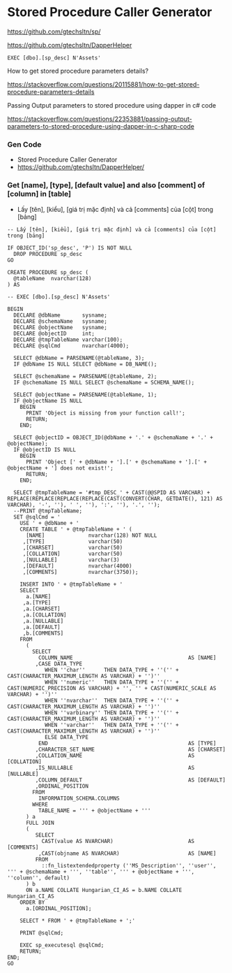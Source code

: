 # Stored Procedure Caller Generator

https://github.com/gtechsltn/sp/

https://github.com/gtechsltn/DapperHelper

```
EXEC [dbo].[sp_desc] N'Assets'
```

How to get stored procedure parameters details?

https://stackoverflow.com/questions/20115881/how-to-get-stored-procedure-parameters-details

Passing Output parameters to stored procedure using dapper in c# code

https://stackoverflow.com/questions/22353881/passing-output-parameters-to-stored-procedure-using-dapper-in-c-sharp-code

###  Gen Code
+ Stored Procedure Caller Generator
+ https://github.com/gtechsltn/DapperHelper/

###  Get [name], [type], [default value] and also [comment] of [column] in [table]
+ Lấy [tên], [kiểu], [giá trị mặc định] và cả [comments] của [cột] trong [bảng]

```
-- Lấy [tên], [kiểu], [giá trị mặc định] và cả [comments] của [cột] trong [bảng]

IF OBJECT_ID('sp_desc', 'P') IS NOT NULL
  DROP PROCEDURE sp_desc
GO

CREATE PROCEDURE sp_desc (
  @tableName  nvarchar(128)
) AS

-- EXEC [dbo].[sp_desc] N'Assets'

BEGIN
  DECLARE @dbName       sysname;
  DECLARE @schemaName   sysname;
  DECLARE @objectName   sysname;
  DECLARE @objectID     int;
  DECLARE @tmpTableName varchar(100);
  DECLARE @sqlCmd       nvarchar(4000);

  SELECT @dbName = PARSENAME(@tableName, 3);
  IF @dbName IS NULL SELECT @dbName = DB_NAME();

  SELECT @schemaName = PARSENAME(@tableName, 2);
  IF @schemaName IS NULL SELECT @schemaName = SCHEMA_NAME();

  SELECT @objectName = PARSENAME(@tableName, 1);
  IF @objectName IS NULL
    BEGIN
      PRINT 'Object is missing from your function call!';
      RETURN;
    END;

  SELECT @objectID = OBJECT_ID(@dbName + '.' + @schemaName + '.' + @objectName);
  IF @objectID IS NULL
    BEGIN
      PRINT 'Object [' + @dbName + '].[' + @schemaName + '].[' + @objectName + '] does not exist!';
      RETURN;
    END;

  SELECT @tmpTableName = '#tmp_DESC_' + CAST(@@SPID AS VARCHAR) + REPLACE(REPLACE(REPLACE(REPLACE(CAST(CONVERT(CHAR, GETDATE(), 121) AS VARCHAR), '-', ''), ' ', ''), ':', ''), '.', '');
  --PRINT @tmpTableName;
  SET @sqlCmd = '
    USE ' + @dbName + '
    CREATE TABLE ' + @tmpTableName + ' (
      [NAME]              nvarchar(128) NOT NULL
     ,[TYPE]              varchar(50)
     ,[CHARSET]           varchar(50)
     ,[COLLATION]         varchar(50)
     ,[NULLABLE]          varchar(3)
     ,[DEFAULT]           nvarchar(4000)
     ,[COMMENTS]          nvarchar(3750));

    INSERT INTO ' + @tmpTableName + '
    SELECT
      a.[NAME]
     ,a.[TYPE]
     ,a.[CHARSET]
     ,a.[COLLATION]
     ,a.[NULLABLE]
     ,a.[DEFAULT]
     ,b.[COMMENTS]
    FROM
      (
        SELECT
          COLUMN_NAME                                     AS [NAME]
         ,CASE DATA_TYPE
            WHEN ''char''      THEN DATA_TYPE + ''('' + CAST(CHARACTER_MAXIMUM_LENGTH AS VARCHAR) + '')''
            WHEN ''numeric''   THEN DATA_TYPE + ''('' + CAST(NUMERIC_PRECISION AS VARCHAR) + '', '' + CAST(NUMERIC_SCALE AS VARCHAR) + '')''
            WHEN ''nvarchar''  THEN DATA_TYPE + ''('' + CAST(CHARACTER_MAXIMUM_LENGTH AS VARCHAR) + '')''
            WHEN ''varbinary'' THEN DATA_TYPE + ''('' + CAST(CHARACTER_MAXIMUM_LENGTH AS VARCHAR) + '')''
            WHEN ''varchar''   THEN DATA_TYPE + ''('' + CAST(CHARACTER_MAXIMUM_LENGTH AS VARCHAR) + '')''
            ELSE DATA_TYPE
          END                                             AS [TYPE]
         ,CHARACTER_SET_NAME                              AS [CHARSET]
         ,COLLATION_NAME                                  AS [COLLATION]
         ,IS_NULLABLE                                     AS [NULLABLE]
         ,COLUMN_DEFAULT                                  AS [DEFAULT]
         ,ORDINAL_POSITION
        FROM   
          INFORMATION_SCHEMA.COLUMNS
        WHERE   
          TABLE_NAME = ''' + @objectName + '''
      ) a
      FULL JOIN
      (
         SELECT
           CAST(value AS NVARCHAR)                        AS [COMMENTS]
          ,CAST(objname AS NVARCHAR)                      AS [NAME]
         FROM
           ::fn_listextendedproperty (''MS_Description'', ''user'', ''' + @schemaName + ''', ''table'', ''' + @objectName + ''', ''column'', default)
      ) b
      ON a.NAME COLLATE Hungarian_CI_AS = b.NAME COLLATE Hungarian_CI_AS
    ORDER BY
      a.[ORDINAL_POSITION];

    SELECT * FROM ' + @tmpTableName + ';'

    PRINT @sqlCmd;

    EXEC sp_executesql @sqlCmd;
    RETURN;
END;
GO
```
